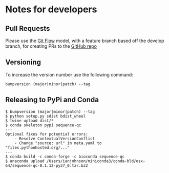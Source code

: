 # Notes for developers

## Pull Requests

Please use the [Git Flow](https://www.atlassian.com/git/tutorials/comparing-workflows/gitflow-workflow) model, with a feature branch based off the develop branch, for creating PRs to the [GitHub repo](https://github.com/msk-access/sequence_qc)

## Versioning

To increase the version number use the following command:

`bumpversion (major|minor|patch) --tag`

## Releasing to PyPi and Conda

```text
$ bumpversion (major|minor|patch) --tag
$ python setup.py sdist bdist_wheel
$ twine upload dist/*
$ conda skeleton pypi sequence-qc
---
Optional fixes for potential errors:
    - Resolve ContextualVersionConflict
    - Change "source: url" in meta.yaml to "files.pythonhosted.org/..."
---
$ conda build -c conda-forge -c bioconda sequence-qc
$ anaconda upload /Users/ianjohnson/miniconda3/conda-bld/osx-64/sequence-qc-0.1.12-py37_0.tar.bz2
```

